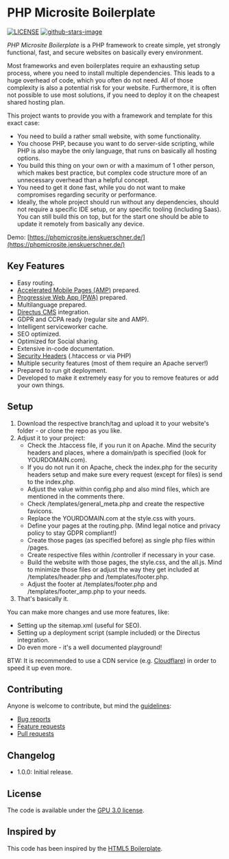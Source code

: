 # PHP Microsite Boilerplate

[![LICENSE](https://img.shields.io/badge/license-GPL%203.0-blue.svg)](https://github.com/jekuer/php-microsite-boilerplate/blob/master/LICENSE.txt)
[![github-stars-image](https://img.shields.io/github/stars/jekuer/php-microsite-boilerplate.svg?label=github%20stars)](https://github.com/jekuer/php-microsite-boilerplate)

*PHP Microsite Boilerplate* is a PHP framework to create simple, yet strongly functional, fast, and secure websites on basically every environment.

Most frameworks and even boilerplates require an exhausting setup process, where you need to install multiple dependencies. 
This leads to a huge overhead of code, which you often do not need. All of those complexity is also a potential risk for your website. 
Furthermore, it is often not possible to use most solutions, if you need to deploy it on the cheapest shared hosting plan.

This project wants to provide you with a framework and template for this exact case:

* You need to build a rather small website, with some functionality.
* You choose PHP, because you want to do server-side scripting, while PHP is also maybe the only language, that runs on basically all hosting options.
* You build this thing on your own or with a maximum of 1 other person, which makes best practice, but complex code structure more of an unnecessary overhead than a helpful concept.
* You need to get it done fast, while you do not want to make compromises regarding security or performance.
* Ideally, the whole project should run without any dependencies, should not require a specific IDE setup, or any specific tooling (including Saas). You can still build this on top, but for the start one should be able to update it remotely from basically any device.

Demo: [https://phpmicrosite.jenskuerschner.de/](https://phpmicrosite.jenskuerschner.de/)


## Key Features

* Easy routing.
* [Accelerated Mobile Pages (AMP)](https://amp.dev/) prepared.
* [Progressive Web App (PWA)](https://web.dev/progressive-web-apps/) prepared.
* Multilanguage prepared.
* [Directus CMS](https://directus.io/) integration.
* GDPR and CCPA ready (regular site and AMP).
* Intelligent serviceworker cache.
* SEO optimized.
* Optimized for Social sharing.
* Extensive in-code documentation.
* [Security Headers](https://securityheaders.com/) (.htaccess or via PHP)
* Multiple security features (most of them require an Apache server!)
* Prepared to run git deployment.
* Developed to make it extremely easy for you to remove features or add your own things.


## Setup

1. Download the respective branch/tag and upload it to your website's folder - or clone the repo as you like.
2. Adjust it to your project: 
    * Check the .htaccess file, if you run it on Apache. Mind the security headers and places, where a domain/path is specified (look for YOURDOMAIN.com). 
    * If you do not run it on Apache, check the index.php for the security headers setup and make sure every request (except for files) is send to the index.php. 
    * Adjust the value within config.php and also mind files, which are mentioned in the comments there. 
    * Check /templates/general_meta.php and create the respective favicons. 
    * Replace the YOURDOMAIN.com at the style.css with yours.
    * Define your pages at the routing.php. (Mind legal notice and privacy policy to stay GDPR compliant!) 
    * Create those pages (as specified before) as single php files within /pages. 
    * Create respective files within /controller if necessary in your case. 
    * Build the website with those pages, the style.css, and the all.js. Mind to minimize those files or adjust the way they get included at /templates/header.php and /templates/footer.php. 
    * Adjust the footer at /templates/footer.php and /templates/footer_amp.php to your needs. 
3. That's basically it.

You can make more changes and use more features, like:
* Setting up the sitemap.xml (useful for SEO).
* Setting up a deployment script (sample included) or the Directus integration.
* Do even more - it's a well documented playground!

BTW: It is recommended to use a CDN service (e.g. [Cloudflare](https://www.cloudflare.com/)) in order to speed it up even more.


## Contributing

Anyone is welcome to contribute, but mind the [guidelines](.github/CONTRIBUTING.md):

* [Bug reports](.github/CONTRIBUTING.md#bugs)
* [Feature requests](.github/CONTRIBUTING.md#features)
* [Pull requests](.github/CONTRIBUTING.md#pull-requests)


## Changelog

* 1.0.0: Initial release.


## License

The code is available under the [GPU 3.0 license](LICENSE.txt).


## Inspired by

This code has been inspired by the [HTML5 Boilerplate](https://github.com/h5bp/html5-boilerplate).
